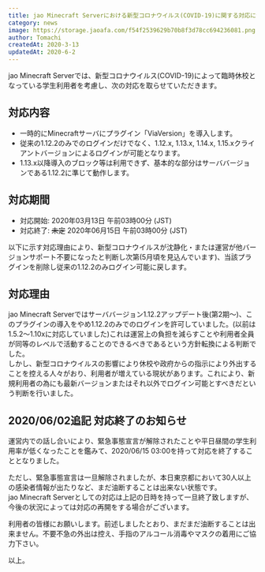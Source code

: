 ```yaml
---
title: jao Minecraft Serverにおける新型コロナウイルス(COVID-19)に関する対応について
category: news
image: https://storage.jaoafa.com/f54f2539629b70b8f3d78cc694236081.png
author: Tomachi
createdAt: 2020-3-13
updatedAt: 2020-6-2
---
```


jao Minecraft Serverでは、新型コロナウイルス(COVID-19)によって臨時休校となっている学生利用者を考慮し、次の対応を取らせていただきます。

## 対応内容

- 一時的にMinecraftサーバにプラグイン「ViaVersion」を導入します。
- 従来の1.12.2のみでのログインだけでなく、1.12.x, 1.13.x, 1.14.x, 1.15.xクライアントバージョンによるログインが可能となります。
- 1.13.x以降導入のブロック等は利用できず、基本的な部分はサーババージョンである1.12.2に準じて動作します。

## 対応期間

- 対応開始: 2020年03月13日 午前03時00分 (JST)
- 対応終了: <del>未定</del> 2020年06月15日 午前03時00分 (JST)

以下に示す対応理由により、新型コロナウイルスが沈静化・または運営が他バージョンサポート不要になったと判断し次第(5月頃を見込んでいます)、当該プラグインを削除し従来の1.12.2のみログイン可能に戻します。

## 対応理由

jao Minecraft Serverではサーババージョン1.12.2アップデート後(第2期〜)、このプラグインの導入をやめ1.12.2のみでのログインを許可していました。(以前は1.5.2～1.10xに対応していました)これは運営上の負担を減らすことや利用者全員が同等のレベルで活動することのできるべきであるという方針転換による判断でした。  
しかし、新型コロナウイルスの影響により休校や政府からの指示により外出することを控える人々がおり、利用者が増えている現状があります。これにより、新規利用者の為にも最新バージョンまたはそれ以外でログイン可能とすべきだという判断を行いました。

## 2020/06/02追記 対応終了のお知らせ

運営内での話し合いにより、緊急事態宣言が解除されたことや平日昼間の学生利用率が低くなったことを鑑みて、2020/06/15 03:00を持って対応を終了することとなりました。

ただし、緊急事態宣言は一旦解除されましたが、本日東京都において30人以上の感染者情報が出たりなど、まだ油断することは出来ない状態です。  
jao Minecraft Serverとしての対応は上記の日時を持って一旦終了致しますが、今後の状況によっては対応の再開をする場合がございます。

利用者の皆様にお願いします。前述しましたとおり、まだまだ油断することは出来ません。不要不急の外出は控え、手指のアルコール消毒やマスクの着用にご協力下さい。

以上。
